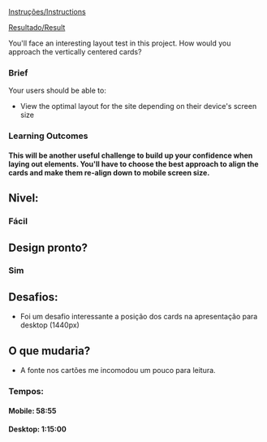 [Instruções/Instructions](https://www.frontendmentor.io/challenges/four-card-feature-section-weK1eFYK)


[Resultado/Result](https://leonardoth.github.io/Four-card-feature-section/)


You'll face an interesting layout test in this project. How would you approach the vertically centered cards?

### Brief

Your users should be able to:

- View the optimal layout for the site depending on their device's screen size

### Learning Outcomes

#### This will be another useful challenge to build up your confidence when laying out elements. You'll have to choose the best approach to align the cards and make them re-align down to mobile screen size.

## Nivel:

### Fácil

## Design pronto?

### Sim

## Desafios:

- Foi um desafio interessante a posição dos cards na apresentação para desktop (1440px)

## O que mudaria?

- A fonte nos cartões me incomodou um pouco para leitura.

### Tempos:

#### Mobile: 58:55

#### Desktop: 1:15:00
